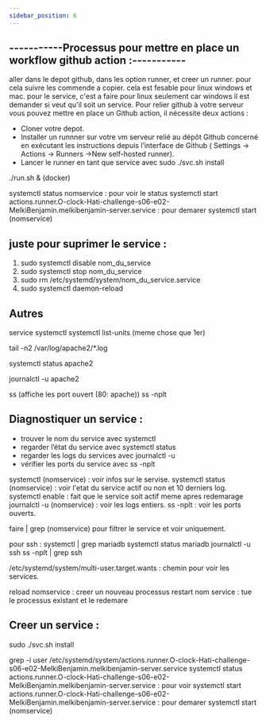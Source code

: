 ```yaml
---
sidebar_position: 6
---
```


## -----------Processus pour mettre en place un workflow github action :-----------
aller dans le depot github, dans les option runner, et creer un runner. pour cela suivre les commende a copier. cela est fesable pour linux windows et mac. 
pour le service, c'est a faire pour linux seulement car windows il est demander si veut qu'il soit un service.
Pour relier github à votre serveur vous pouvez mettre en place un Github action, il nécessite deux actions :
- Cloner votre depot.
- Installer un runnner sur votre vm serveur relié au dépôt Github concerné en exécutant les instructions depuis l’interface de Github ( Settings → Actions → Runners →New self-hosted runner).
- Lancer le runner en tant que service avec 
sudo ./svc.sh install

./run.sh & (docker)

systemctl status nomservice : pour voir le status
systemctl start actions.runner.O-clock-Hati-challenge-s06-e02-MelkiBenjamin.melkibenjamin-server.service : pour demarer
systemctl start (nomservice)

## juste pour suprimer le service :

1. sudo systemctl disable nom_du_service
2. sudo systemctl stop nom_du_service
3. sudo rm /etc/systemd/system/nom_du_service.service
4. sudo systemctl daemon-reload

## Autres

service
systemctl
systemctl list-units (meme chose que 1er)
 
tail -n2 /var/log/apache2/*.log

systemctl status apache2 

journalctl -u apache2

ss (affiche les port ouvert (80: apache))
ss -nplt

## Diagnostiquer un service :

- trouver le nom du service avec systemctl
- regarder l’état du service avec systemctl status
- regarder les logs du services avec journalctl -u
- vérifier les ports du service avec ss -nplt

systemctl (nomservice) : voir infos sur le servise.
systemctl status (nomservice)  : voir l'etat du service actif ou non et 10 derniers log.
systemctl enable : fait que le service soit actif meme apres redemarage
journalctl -u (nomservice) : voir les logs entiers.
ss -nplt : voir les ports ouverts.

faire | grep (nomservice) pour filtrer le service et voir uniquement.

pour ssh :
systemctl | grep mariadb
systemctl status mariadb
journalctl -u ssh
ss -nplt | grep ssh

/etc/systemd/system/multi-user.target.wants : chemin pour voir les services.

reload nomservice : creer un nouveau processus
restart nom service : tue le processus existant et le redemare

## Creer un service :

sudo ./svc.sh install

grep -i user /etc/systemd/system/actions.runner.O-clock-Hati-challenge-s06-e02-MelkiBenjamin.melkibenjamin-server.service
systemctl status actions.runner.O-clock-Hati-challenge-s06-e02-MelkiBenjamin.melkibenjamin-server.service : pour voir 
systemctl start actions.runner.O-clock-Hati-challenge-s06-e02-MelkiBenjamin.melkibenjamin-server.service : pour demarer
systemctl start (nomservice)
